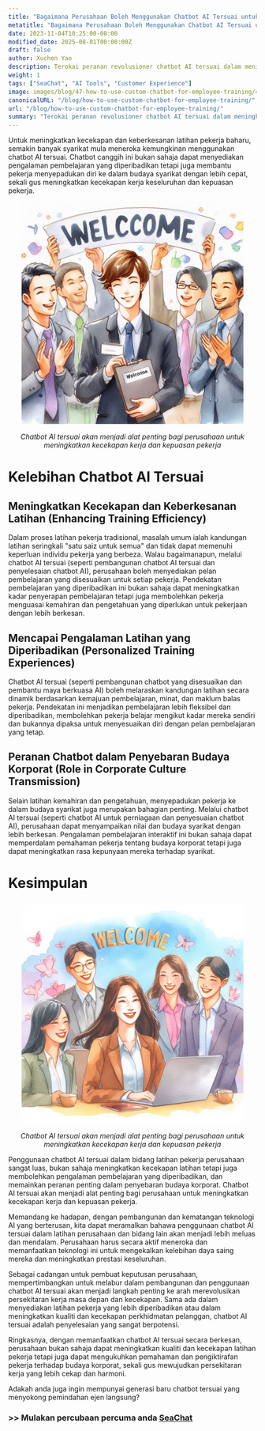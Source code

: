```yaml
---
title: "Bagaimana Perusahaan Boleh Menggunakan Chatbot AI Tersuai untuk Memudahkan Latihan Pekerja"
metatitle: "Bagaimana Perusahaan Boleh Menggunakan Chatbot AI Tersuai untuk Memudahkan Latihan Pekerja | Siri Membina Chatbot Generasi Seterusnya dengan SeaChat"
date: 2023-11-04T10:25:00-08:00
modified_date: 2025-08-01T00:00:00Z
draft: false
author: Xuchen Yao
description: Terokai peranan revolusioner chatbot AI tersuai dalam meningkatkan kecekapan latihan pekerja dan pengalaman pembelajaran yang diperibadikan, dan analisis peranan utama mereka dalam penyebaran budaya korporat dan peningkatan kecekapan perniagaan.
weight: 1
tags: ["SeaChat", "AI Tools", "Customer Experience"]
image: images/blog/47-how-to-use-custom-chatbot-for-employee-training/47-how-to-use-custom-chatbot-for-employee-training.png
canonicalURL: "/blog/how-to-use-custom-chatbot-for-employee-training/"
url: "/blog/how-to-use-custom-chatbot-for-employee-training/"
summary: "Terokai peranan revolusioner chatbot AI tersuai dalam meningkatkan kecekapan latihan pekerja dan pengalaman pembelajaran yang diperibadikan, dan analisis peranan utama mereka dalam penyebaran budaya korporat dan peningkatan kecekapan perniagaan."
---
```


Untuk meningkatkan kecekapan dan keberkesanan latihan pekerja baharu, semakin banyak syarikat mula meneroka kemungkinan menggunakan chatbot AI tersuai. Chatbot canggih ini bukan sahaja dapat menyediakan pengalaman pembelajaran yang diperibadikan tetapi juga membantu pekerja menyepadukan diri ke dalam budaya syarikat dengan lebih cepat, sekali gus meningkatkan kecekapan kerja keseluruhan dan kepuasan pekerja.

<center>
<img height="450px" src="/images/blog/47-how-to-use-custom-chatbot-for-employee-training/1-custom-chatbot-makes-onboarding-easy.jpeg" alt="Chatbot AI tersuai akan menjadi alat penting bagi perusahaan untuk meningkatkan kecekapan kerja dan kepuasan pekerja"/>

*Chatbot AI tersuai akan menjadi alat penting bagi perusahaan untuk meningkatkan kecekapan kerja dan kepuasan pekerja*
</center>


# Kelebihan Chatbot AI Tersuai

## Meningkatkan Kecekapan dan Keberkesanan Latihan (Enhancing Training Efficiency)
Dalam proses latihan pekerja tradisional, masalah umum ialah kandungan latihan seringkali "satu saiz untuk semua" dan tidak dapat memenuhi keperluan individu pekerja yang berbeza. Walau bagaimanapun, melalui chatbot AI tersuai (seperti pembangunan chatbot AI tersuai dan penyelesaian chatbot AI), perusahaan boleh menyediakan pelan pembelajaran yang disesuaikan untuk setiap pekerja. Pendekatan pembelajaran yang diperibadikan ini bukan sahaja dapat meningkatkan kadar penyerapan pembelajaran tetapi juga membolehkan pekerja menguasai kemahiran dan pengetahuan yang diperlukan untuk pekerjaan dengan lebih berkesan.

## Mencapai Pengalaman Latihan yang Diperibadikan (Personalized Training Experiences)
Chatbot AI tersuai (seperti pembangunan chatbot yang disesuaikan dan pembantu maya berkuasa AI) boleh melaraskan kandungan latihan secara dinamik berdasarkan kemajuan pembelajaran, minat, dan maklum balas pekerja. Pendekatan ini menjadikan pembelajaran lebih fleksibel dan diperibadikan, membolehkan pekerja belajar mengikut kadar mereka sendiri dan bukannya dipaksa untuk menyesuaikan diri dengan pelan pembelajaran yang tetap.

## Peranan Chatbot dalam Penyebaran Budaya Korporat (Role in Corporate Culture Transmission)
Selain latihan kemahiran dan pengetahuan, menyepadukan pekerja ke dalam budaya syarikat juga merupakan bahagian penting. Melalui chatbot AI tersuai (seperti chatbot AI untuk perniagaan dan penyesuaian chatbot AI), perusahaan dapat menyampaikan nilai dan budaya syarikat dengan lebih berkesan. Pengalaman pembelajaran interaktif ini bukan sahaja dapat memperdalam pemahaman pekerja tentang budaya korporat tetapi juga dapat meningkatkan rasa kepunyaan mereka terhadap syarikat.


# Kesimpulan

<center>
<img height="450px" src="/images/blog/47-how-to-use-custom-chatbot-for-employee-training/2-focus-on-employee-happiness-by-smooth-training.jpeg" alt="Chatbot AI tersuai akan menjadi alat penting bagi perusahaan untuk meningkatkan kecekapan kerja dan kepuasan pekerja"/>

*Chatbot AI tersuai akan menjadi alat penting bagi perusahaan untuk meningkatkan kecekapan kerja dan kepuasan pekerja*
</center>

Penggunaan chatbot AI tersuai dalam bidang latihan pekerja perusahaan sangat luas, bukan sahaja meningkatkan kecekapan latihan tetapi juga membolehkan pengalaman pembelajaran yang diperibadikan, dan memainkan peranan penting dalam penyebaran budaya korporat. Chatbot AI tersuai akan menjadi alat penting bagi perusahaan untuk meningkatkan kecekapan kerja dan kepuasan pekerja.

Memandang ke hadapan, dengan pembangunan dan kematangan teknologi AI yang berterusan, kita dapat meramalkan bahawa penggunaan chatbot AI tersuai dalam latihan perusahaan dan bidang lain akan menjadi lebih meluas dan mendalam. Perusahaan harus secara aktif meneroka dan memanfaatkan teknologi ini untuk mengekalkan kelebihan daya saing mereka dan meningkatkan prestasi keseluruhan.

Sebagai cadangan untuk pembuat keputusan perusahaan, mempertimbangkan untuk melabur dalam pembangunan dan penggunaan chatbot AI tersuai akan menjadi langkah penting ke arah merevolusikan persekitaran kerja masa depan dan kecekapan. Sama ada dalam menyediakan latihan pekerja yang lebih diperibadikan atau dalam meningkatkan kualiti dan kecekapan perkhidmatan pelanggan, chatbot AI tersuai adalah penyelesaian yang sangat berpotensi.

Ringkasnya, dengan memanfaatkan chatbot AI tersuai secara berkesan, perusahaan bukan sahaja dapat meningkatkan kualiti dan kecekapan latihan pekerja tetapi juga dapat mengukuhkan pemahaman dan pengiktirafan pekerja terhadap budaya korporat, sekali gus mewujudkan persekitaran kerja yang lebih cekap dan harmoni.

Adakah anda juga ingin mempunyai generasi baru chatbot tersuai yang menyokong pemindahan ejen langsung?

### >> Mulakan percubaan percuma anda [SeaChat](https://chat.seasalt.ai/?utm_source=blog)
